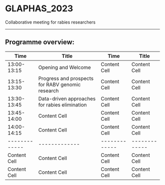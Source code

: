 # GLAPHAS_2023
Collaborative meeting for rabies researchers

---

## Programme overview:
| Time          | Title         | Time          | Title         |
| ------------- | ------------- | ------------- | ------------- |
| 13:00-13:15   | Opening and Welcome  | Content Cell  | Content Cell  |
| 13:15-13:30   | Progress and prospects for RABV genomic research  | Content Cell  | Content Cell  |
| 13:30-13:45   | Data-driven approaches for rabies elimination  | Content Cell  | Content Cell  |
| 13:45-14:00   | Content Cell  | Content Cell  | Content Cell  |
| 14:00-14:15   | Content Cell  | Content Cell  | Content Cell  |
| ------------- | ------------- | ------------- | ------------- |
| Content Cell  | Content Cell  | Content Cell  | Content Cell  |
| Content Cell  | Content Cell  | Content Cell  | Content Cell  |

